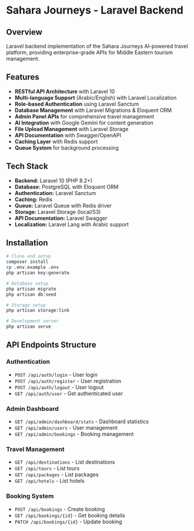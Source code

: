 # Sahara Journeys - Laravel Backend

## Overview
Laravel backend implementation of the Sahara Journeys AI-powered travel platform, providing enterprise-grade APIs for Middle Eastern tourism management.

## Features
- **RESTful API Architecture** with Laravel 10
- **Multi-language Support** (Arabic/English) with Laravel Localization
- **Role-based Authentication** using Laravel Sanctum
- **Database Management** with Laravel Migrations & Eloquent ORM
- **Admin Panel APIs** for comprehensive travel management
- **AI Integration** with Google Gemini for content generation
- **File Upload Management** with Laravel Storage
- **API Documentation** with Swagger/OpenAPI
- **Caching Layer** with Redis support
- **Queue System** for background processing

## Tech Stack
- **Backend:** Laravel 10 (PHP 8.2+)
- **Database:** PostgreSQL with Eloquent ORM
- **Authentication:** Laravel Sanctum
- **Caching:** Redis
- **Queue:** Laravel Queue with Redis driver
- **Storage:** Laravel Storage (local/S3)
- **API Documentation:** Laravel Swagger
- **Localization:** Laravel Lang with Arabic support

## Installation

```bash
# Clone and setup
composer install
cp .env.example .env
php artisan key:generate

# Database setup
php artisan migrate
php artisan db:seed

# Storage setup
php artisan storage:link

# Development server
php artisan serve
```

## API Endpoints Structure

### Authentication
- `POST /api/auth/login` - User login
- `POST /api/auth/register` - User registration
- `POST /api/auth/logout` - User logout
- `GET /api/auth/user` - Get authenticated user

### Admin Dashboard
- `GET /api/admin/dashboard/stats` - Dashboard statistics
- `GET /api/admin/users` - User management
- `GET /api/admin/bookings` - Booking management

### Travel Management
- `GET /api/destinations` - List destinations
- `GET /api/tours` - List tours
- `GET /api/packages` - List packages
- `GET /api/hotels` - List hotels

### Booking System
- `POST /api/bookings` - Create booking
- `GET /api/bookings/{id}` - Get booking details
- `PATCH /api/bookings/{id}` - Update booking